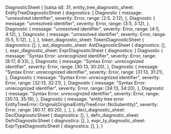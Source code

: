 DiagnosticSheet {
    [salsa id]: 31,
    entity_tree_diagnostic_sheet: EntityTreeDiagnosticSheet {
        diagnostics: [
            Diagnostic {
                message: "unresolved identifier",
                severity: Error,
                range: [2:5, 2:12),
            },
            Diagnostic {
                message: "unresolved identifier",
                severity: Error,
                range: [3:5, 3:12),
            },
            Diagnostic {
                message: "unresolved identifier",
                severity: Error,
                range: [4:5, 4:12),
            },
            Diagnostic {
                message: "unresolved identifier",
                severity: Error,
                range: [5:5, 5:12),
            },
        ],
    },
    token_diagnostic_sheet: TokenDiagnosticSheet {
        diagnostics: [],
    },
    ast_diagnostic_sheet: AstDiagnosticSheet {
        diagnostics: [],
    },
    expr_diagnostic_sheet: ExprDiagnosticSheet {
        diagnostics: [
            Diagnostic {
                message: "Syntax Error: unrecognized identifier",
                severity: Error,
                range: [8:17, 8:33),
            },
            Diagnostic {
                message: "Syntax Error: unrecognized identifier",
                severity: Error,
                range: [30:13, 30:20),
            },
            Diagnostic {
                message: "Syntax Error: unrecognized identifier",
                severity: Error,
                range: [31:13, 31:21),
            },
            Diagnostic {
                message: "Syntax Error: unrecognized identifier",
                severity: Error,
                range: [32:13, 32:21),
            },
            Diagnostic {
                message: "Syntax Error: unrecognized identifier",
                severity: Error,
                range: [34:13, 34:20),
            },
            Diagnostic {
                message: "Syntax Error: unrecognized identifier",
                severity: Error,
                range: [35:13, 35:19),
            },
            Diagnostic {
                message: "entity tree error EntityTreeError::Original(OriginalEntityTreeError::NoSubentity)",
                severity: Error,
                range: [80:17, 80:20),
            },
        ],
    },
    decl_diagnostic_sheet: DeclDiagnosticSheet {
        diagnostics: [],
    },
    defn_diagnostic_sheet: DefnDiagnosticSheet {
        diagnostics: [],
    },
    expr_ty_diagnostic_sheet: ExprTypeDiagnosticSheet {
        diagnostics: [],
    },
}